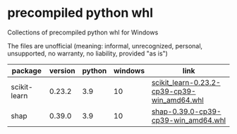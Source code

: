 # precompiled python whl
Collections of precompiled python whl for Windows

The files are unofficial (meaning: informal, unrecognized, personal, unsupported, no warranty, no liability, provided "as is") 


| package | version| python | windows | link
| ----------- | ----------- | ----------- | ----------- | ----------- | 
| scikit-learn| 0.23.2 | 3.9 | 10 | [scikit_learn-0.23.2-cp39-cp39-win_amd64.whl](https://github.com/andibuwono/precompiled_python_whl/raw/main/whl/scikit_learn-0.23.2-cp39-cp39-win_amd64.whl) |
| shap | 0.39.0 | 3.9 | 10 | [shap-0.39.0-cp39-cp39-win_amd64.whl](https://github.com/andibuwono/precompiled_python_whl/raw/main/whl/shap-0.39.0-cp39-cp39-win_amd64.whl) |

